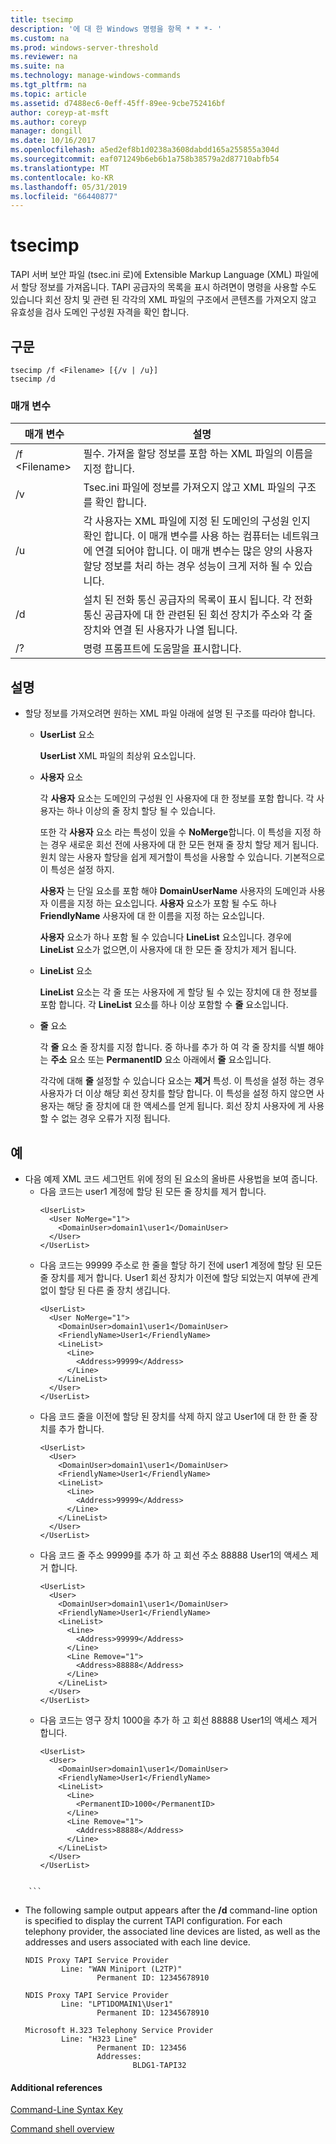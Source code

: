 ```yaml
---
title: tsecimp
description: '에 대 한 Windows 명령을 항목 * * *- '
ms.custom: na
ms.prod: windows-server-threshold
ms.reviewer: na
ms.suite: na
ms.technology: manage-windows-commands
ms.tgt_pltfrm: na
ms.topic: article
ms.assetid: d7488ec6-0eff-45ff-89ee-9cbe752416bf
author: coreyp-at-msft
ms.author: coreyp
manager: dongill
ms.date: 10/16/2017
ms.openlocfilehash: a5ed2ef8b1d0238a3608dabdd165a255855a304d
ms.sourcegitcommit: eaf071249b6eb6b1a758b38579a2d87710abfb54
ms.translationtype: MT
ms.contentlocale: ko-KR
ms.lasthandoff: 05/31/2019
ms.locfileid: "66440877"
---
```

# <a name="tsecimp"></a>tsecimp



TAPI 서버 보안 파일 (tsec.ini 로)에 Extensible Markup Language (XML) 파일에서 할당 정보를 가져옵니다. TAPI 공급자의 목록을 표시 하려면이 명령을 사용할 수도 있습니다 회선 장치 및 관련 된 각각의 XML 파일의 구조에서 콘텐츠를 가져오지 않고 유효성을 검사 도메인 구성원 자격을 확인 합니다.

## <a name="syntax"></a>구문

```
tsecimp /f <Filename> [{/v | /u}]
tsecimp /d
```

### <a name="parameters"></a>매개 변수

|매개 변수|설명|
|---------|-----------|
|/f \<Filename>|필수. 가져올 할당 정보를 포함 하는 XML 파일의 이름을 지정 합니다.|
|/v|Tsec.ini 파일에 정보를 가져오지 않고 XML 파일의 구조를 확인 합니다.|
|/u|각 사용자는 XML 파일에 지정 된 도메인의 구성원 인지 확인 합니다. 이 매개 변수를 사용 하는 컴퓨터는 네트워크에 연결 되어야 합니다. 이 매개 변수는 많은 양의 사용자 할당 정보를 처리 하는 경우 성능이 크게 저하 될 수 있습니다.|
|/d|설치 된 전화 통신 공급자의 목록이 표시 됩니다. 각 전화 통신 공급자에 대 한 관련된 된 회선 장치가 주소와 각 줄 장치와 연결 된 사용자가 나열 됩니다.|
|/?|명령 프롬프트에 도움말을 표시합니다.|

## <a name="remarks"></a>설명

-   할당 정보를 가져오려면 원하는 XML 파일 아래에 설명 된 구조를 따라야 합니다.  
    -   **UserList** 요소

        **UserList** XML 파일의 최상위 요소입니다.
    -   **사용자** 요소

        각 **사용자** 요소는 도메인의 구성원 인 사용자에 대 한 정보를 포함 합니다. 각 사용자는 하나 이상의 줄 장치 할당 될 수 있습니다.

        또한 각 **사용자** 요소 라는 특성이 있을 수 **NoMerge**합니다. 이 특성을 지정 하는 경우 새로운 회선 전에 사용자에 대 한 모든 현재 줄 장치 할당 제거 됩니다. 원치 않는 사용자 할당을 쉽게 제거할이 특성을 사용할 수 있습니다. 기본적으로이 특성은 설정 하지.

        **사용자** 는 단일 요소를 포함 해야 **DomainUserName** 사용자의 도메인과 사용자 이름을 지정 하는 요소입니다. **사용자** 요소가 포함 될 수도 하나 **FriendlyName** 사용자에 대 한 이름을 지정 하는 요소입니다.

        **사용자** 요소가 하나 포함 될 수 있습니다 **LineList** 요소입니다. 경우에 **LineList** 요소가 없으면,이 사용자에 대 한 모든 줄 장치가 제거 됩니다.
    -   **LineList** 요소

        **LineList** 요소는 각 줄 또는 사용자에 게 할당 될 수 있는 장치에 대 한 정보를 포함 합니다. 각 **LineList** 요소를 하나 이상 포함할 수 **줄** 요소입니다.
    -   **줄** 요소

        각 **줄** 요소 줄 장치를 지정 합니다. 중 하나를 추가 하 여 각 줄 장치를 식별 해야는 **주소** 요소 또는 **PermanentID** 요소 아래에서 **줄** 요소입니다.

        각각에 대해 **줄** 설정할 수 있습니다 요소는 **제거** 특성. 이 특성을 설정 하는 경우 사용자가 더 이상 해당 회선 장치를 할당 합니다. 이 특성을 설정 하지 않으면 사용자는 해당 줄 장치에 대 한 액세스를 얻게 됩니다. 회선 장치 사용자에 게 사용할 수 없는 경우 오류가 지정 됩니다.

## <a name="examples"></a>예
- 다음 예제 XML 코드 세그먼트 위에 정의 된 요소의 올바른 사용법을 보여 줍니다.  
  - 다음 코드는 user1 계정에 할당 된 모든 줄 장치를 제거 합니다.  
    ```
    <UserList>
      <User NoMerge="1">
        <DomainUser>domain1\user1</DomainUser>
      </User>
    </UserList>
    ```  
  - 다음 코드는 99999 주소로 한 줄을 할당 하기 전에 user1 계정에 할당 된 모든 줄 장치를 제거 합니다. User1 회선 장치가 이전에 할당 되었는지 여부에 관계 없이 할당 된 다른 줄 장치 생깁니다.  
    ```
    <UserList>
      <User NoMerge="1">
        <DomainUser>domain1\user1</DomainUser>
        <FriendlyName>User1</FriendlyName>
        <LineList>
          <Line>
            <Address>99999</Address>
          </Line>
        </LineList>
      </User>
    </UserList>
    ```  
  - 다음 코드 줄을 이전에 할당 된 장치를 삭제 하지 않고 User1에 대 한 한 줄 장치를 추가 합니다.  
    ```
    <UserList>
      <User>
        <DomainUser>domain1\user1</DomainUser>
        <FriendlyName>User1</FriendlyName>
        <LineList>
          <Line>
            <Address>99999</Address>
          </Line>
        </LineList>
      </User>
    </UserList>
    ```  
  - 다음 코드 줄 주소 99999를 추가 하 고 회선 주소 88888 User1의 액세스 제거 합니다.  
    ```
    <UserList>
      <User>
        <DomainUser>domain1\user1</DomainUser>
        <FriendlyName>User1</FriendlyName>
        <LineList>
          <Line>
            <Address>99999</Address>
          </Line>
          <Line Remove="1">
            <Address>88888</Address>
          </Line>
        </LineList>
      </User>
    </UserList>
    ```  
  - 다음 코드는 영구 장치 1000을 추가 하 고 회선 88888 User1의 액세스 제거 합니다.  
    ```
    <UserList>
      <User>
        <DomainUser>domain1\user1</DomainUser>
        <FriendlyName>User1</FriendlyName>
        <LineList>
          <Line>
            <PermanentID>1000</PermanentID>
          </Line>
          <Line Remove="1">
            <Address>88888</Address>
          </Line>
        </LineList>
      </User>
    </UserList>


~~~
    ```  
~~~
-   The following sample output appears after the **/d** command-line option is specified to display the current TAPI configuration. For each telephony provider, the associated line devices are listed, as well as the addresses and users associated with each line device.  
    ```
    NDIS Proxy TAPI Service Provider
            Line: "WAN Miniport (L2TP)"
                    Permanent ID: 12345678910

    NDIS Proxy TAPI Service Provider
            Line: "LPT1DOMAIN1\User1"
                    Permanent ID: 12345678910

    Microsoft H.323 Telephony Service Provider
            Line: "H323 Line"
                    Permanent ID: 123456
                    Addresses:
                            BLDG1-TAPI32

    ```

#### Additional references

[Command-Line Syntax Key](command-line-syntax-key.md)

[Command shell overview](https://technet.microsoft.com/library/cc737438(v=ws.10).aspx)